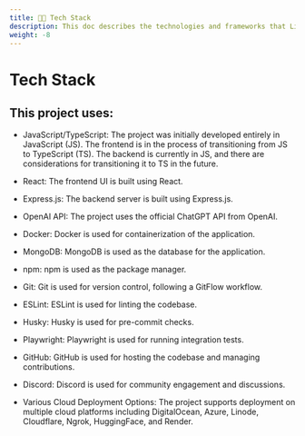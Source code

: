 ```yaml
---
title: 🧑‍💻 Tech Stack
description: This doc describes the technologies and frameworks that LibreChat uses.
weight: -8
---
```

# Tech Stack

## This project uses:

- JavaScript/TypeScript: The project was initially developed entirely in JavaScript (JS). The frontend is in the process of transitioning from JS to TypeScript (TS). The backend is currently in JS, and there are considerations for transitioning it to TS in the future. 

- React: The frontend UI is built using React. 

- Express.js: The backend server is built using Express.js.

- OpenAI API: The project uses the official ChatGPT API from OpenAI.

- Docker: Docker is used for containerization of the application.

- MongoDB: MongoDB is used as the database for the application.

- npm: npm is used as the package manager.

- Git: Git is used for version control, following a GitFlow workflow.

- ESLint: ESLint is used for linting the codebase.

- Husky: Husky is used for pre-commit checks.

- Playwright: Playwright is used for running integration tests.

- GitHub: GitHub is used for hosting the codebase and managing contributions.

- Discord: Discord is used for community engagement and discussions.

- Various Cloud Deployment Options: The project supports deployment on multiple cloud platforms including DigitalOcean, Azure, Linode, Cloudflare, Ngrok, HuggingFace, and Render.

